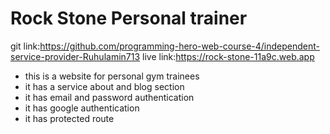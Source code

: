 # Rock Stone Personal trainer

git link:https://github.com/programming-hero-web-course-4/independent-service-provider-Ruhulamin713
live link:https://rock-stone-11a9c.web.app

- this is a website for personal gym trainees
- it has a service about and blog section
- it has email and password authentication
- it has google authentication
- it has protected route
